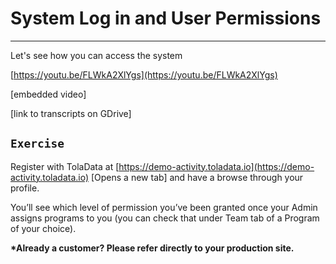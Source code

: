 # System Log in and User Permissions

---

Let's see how you can access the system

[https://youtu.be/FLWkA2XlYgs](https://youtu.be/FLWkA2XlYgs)

\[embedded video\]

\[link to transcripts on GDrive\]

## `Exercise`

Register with TolaData at [https://demo-activity.toladata.io](https://demo-activity.toladata.io) \[Opens a new tab\] and have a browse through your profile.

You’ll see which level of permission you’ve been granted once your Admin assigns programs to you \(you can check that under Team tab of a Program of your choice\).

**\*Already a customer? Please refer directly to your production site.**





